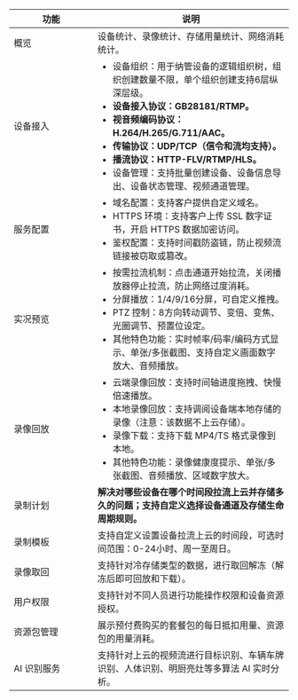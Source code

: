 <table>
<thead>
<tr><th width="30%">功能</th><th width="70%">说明</th></tr>
</thead>
<tbody>
  <tr><td>概览</td><td>设备统计、录像统计、存储用量统计、网络消耗统计。</td></tr> 
  <tr><td>设备接入</td><td>
  <ul style="margin:0">
  <li>设备组织：用于纳管设备的逻辑组织树，组织创建数量不限，单个组织创建支持6层纵深层级。</li>
  <li><strong>设备接入协议：GB28181/RTMP。 </strong></li>
	<li><strong>视音频编码协议：H.264/H.265/G.711/AAC。</strong></li>
	<li><strong>传输协议：UDP/TCP（信令和流均支持）。 </strong></li>
	<li><strong>播流协议：HTTP-FLV/RTMP/HLS。</strong></li>
  <li>设备管理：支持批量创建设备、设备信息导出、设备状态管理、视频通道管理。</li>
  </ul>
  </td></tr>
   <tr><td>服务配置</td><td>
  <ul style="margin:0">
  <li>域名配置：支持客户提供自定义域名。</li>
  <li>HTTPS 环境：支持客户上传 SSL 数字证书，开启 HTTPS 数据加密访问。</li>
  <li>鉴权配置：支持时间戳防盗链，防止视频流链接被窃取或篡改。</li>
  </ul>
  </td></tr>
     <tr><td>实况预览</td><td>
  <ul style="margin:0">
  <li>按需拉流机制：点击通道开始拉流，关闭播放器停止拉流，防止网络过度消耗。</li>
  <li>分屏播放：1/4/9/16分屏，可自定义推拽。</li>
  <li>PTZ 控制：8方向转动调节、变倍、变焦、光圈调节、预置位设定。</li>
  <li>其他特色功能：实时帧率/码率/编码方式显示、单张/多张截图、支持自定义画面数字放大、音频播放。</li>
  </ul>
  </td></tr>
     <tr><td>录像回放</td><td>
  <ul style="margin:0">
  <li>云端录像回放：支持时间轴进度拖拽、快慢倍速播放。</li>
  <li>本地录像回放：支持调阅设备端本地存储的录像（注意：该数据不上云存储）。</li>
  <li>录像下载：支持下载 MP4/TS 格式录像到本地。</li>
  <li>其他特色功能：录像健康度提示、单张/多张截图、音频播放、区域数字放大。</li>
  </ul>
  </td></tr>
  <tr><td>录制计划</td><td><strong>解决对哪些设备在哪个时间段拉流上云并存储多久的问题；支持自定义选择设备通道及存储生命周期规则。</strong></td></tr> 
  <tr><td>录制模板</td><td>支持自定义设置设备拉流上云的时间段，可选时间范围：0-24小时、周一至周日。</td></tr> 
  <tr><td>录像取回</td><td>支持针对冷存储类型的数据，进行取回解冻（解冻后即可回放和下载）。</td></tr> 
  <tr><td>用户权限</td><td>支持针对不同人员进行功能操作权限和设备资源授权。</td></tr> 
  <tr><td>资源包管理</td><td>展示预付费购买的套餐包的每日抵扣用量、资源包的用量消耗。</td></tr> 
  <tr><td>AI 识别服务</td><td>支持针对上云的视频流进行目标识别、车辆车牌识别、人体识别、明厨亮灶等多算法 AI 实时分析。</td></tr> 
    </tbody></table>
